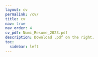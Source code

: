 ```yaml
---
layout: cv
permalink: /cv/
title: cv
nav: true
nav_order: 4
cv_pdf: Numi_Resume_2023.pdf
description: Download .pdf on the right.
toc:
  sidebar: left
---
```

